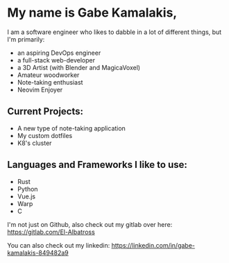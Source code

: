 # My name is Gabe Kamalakis,

I am a software engineer who likes to dabble in a lot of different things, but I'm primarily:
- an aspiring DevOps engineer
- a full-stack web-developer
- a 3D Artist (with Blender and MagicaVoxel)
- Amateur woodworker
- Note-taking enthusiast
- Neovim Enjoyer

## Current Projects:
- A new type of note-taking application
- My custom dotfiles
- K8's cluster

## Languages and Frameworks I like to use:
- Rust
- Python
- Vue.js
- Warp
- C

I'm not just on Github, also check out my gitlab over here: https://gitlab.com/El-Albatross

You can also check out my linkedin: https://linkedin.com/in/gabe-kamalakis-849482a9

<!---
omarkamalakis/omarkamalakis is a ✨ special ✨ repository because its `README.md` (this file) appears on your GitHub profile.
You can click the Preview link to take a look at your changes.
--->
